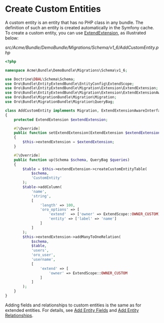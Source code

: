 <a id="backend-entities-create-custom-entities"></a>

# Create Custom Entities

A custom entity is an entity that has no PHP class in any bundle. The definition of such an entity is created automatically in the Symfony cache. To create a custom entity, you can use <a href="https://github.com/oroinc/platform/blob/master/src/Oro/Bundle/EntityExtendBundle/Migration/Extension/ExtendExtension.php" target="_blank">ExtendExtension</a>, as illustrated below:

*src/Acme/Bundle/DemoBundle/Migrations/Schema/v1_6/AddCustomEntity.php*
```php
<?php

namespace Acme\Bundle\DemoBundle\Migrations\Schema\v1_6;

use Doctrine\DBAL\Schema\Schema;
use Oro\Bundle\EntityExtendBundle\EntityConfig\ExtendScope;
use Oro\Bundle\EntityExtendBundle\Migration\Extension\ExtendExtension;
use Oro\Bundle\EntityExtendBundle\Migration\Extension\ExtendExtensionAwareInterface;
use Oro\Bundle\MigrationBundle\Migration\Migration;
use Oro\Bundle\MigrationBundle\Migration\QueryBag;

class AddCustomEntity implements Migration, ExtendExtensionAwareInterface
{
    protected ExtendExtension $extendExtension;

    #[\Override]
    public function setExtendExtension(ExtendExtension $extendExtension)
    {
        $this->extendExtension = $extendExtension;
    }

    #[\Override]
    public function up(Schema $schema, QueryBag $queries)
    {
        $table = $this->extendExtension->createCustomEntityTable(
            $schema,
            'CustomEntity'
        );
        $table->addColumn(
            'name',
            'string',
            [
                'length' => 100,
                'oro_options' => [
                    'extend'  => ['owner' => ExtendScope::OWNER_CUSTOM],
                    'entity' => ['label' => 'name']
                ]
            ]
        );
        $this->extendExtension->addManyToOneRelation(
            $schema,
            $table,
            'users',
            'oro_user',
            'username',
            [
                'extend' => [
                    'owner' => ExtendScope::OWNER_CUSTOM
                ]
            ]
        );
    }
}
```

Adding fields and relationships to custom entities is the same as for extended entities.
For details, see [Add Entity Fields](extend-entities/index.md#book-entities-extended-entities-add-fields)
and [Add Entity Relationships](extend-entities/index.md#book-entities-extended-entities-add-relationships).

<!-- Frontend -->

